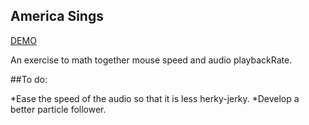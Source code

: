 ## America Sings

[DEMO](http://jonathanhaggard.github.io/America-Sings/)

An exercise to math together mouse speed and audio playbackRate.

##To do: 

*Ease the speed of the audio so that it is less herky-jerky.
*Develop a better particle follower.

